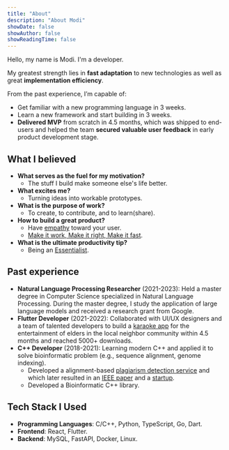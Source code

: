 ```yaml
---
title: "About"
description: "About Modi"
showDate: false
showAuthor: false
showReadingTime: false
---
```


Hello, my name is Modi. I'm a developer.

My greatest strength lies in **fast adaptation** to new technologies
as well as great **implementation efficiency**.

From the past experience, I’m capable of:
- Get familiar with a new programming language in 3 weeks.
- Learn a new framework and start building in 3 weeks.
- **Delivered MVP** from scratch in 4.5 months, which was shipped to end-users and helped the team **secured valuable user feedback** in early product development stage.

## What I believed
- **What serves as the fuel for my motivation?**
  - The stuff I build make someone else's life better.
- **What excites me?**
  - Turning ideas into workable prototypes.
- **What is the purpose of work?**
  - To create, to contribute, and to learn(share).
- **How to build a great product?**
  - Have [empathy](https://www.interaction-design.org/literature/article/design-thinking-getting-started-with-empathy) toward your user.
  - [Make it work, Make it right, Make it fast](https://8igmac.github.io/blogs/make_it_work/).
- **What is the ultimate productivity tip?**
  - Being an [Essentialist](https://gregmckeown.com/books/essentialism/).

## Past experience
- **Natural Language Processing Researcher** (2021-2023): Held a master degree in Computer Science specialized in Natural Language Processing. During the master degree, I study the application of large
language models and received a research grant from Google.
- **Flutter Developer** (2021-2022): Collaborated with UI/UX designers and a
team of talented developers to build a [karaoke app](https://play.google.com/store/apps/details?id=com.mi2s.pocket_ktv&hl=en) for 
the entertainment of elders in the local neighbor community
within 4.5 months and reached 5000+ downloads.
- **C++ Developer** (2018-2021): Learning modern C++ and applied it to
solve bioinformatic problem (e.g., sequence alignment,
genome indexing).
  - Developed a alignment-based [plagiarism detection service](https://8igmac.github.io/projects/save/)
  and which later resulted in an [IEEE paper](https://ieeexplore.ieee.org/document/10198547) and a [startup](https://www.linkedin.com/company/praexisio/).
  - Developed a Bioinformatic C++ library.

## Tech Stack I Used
- **Programming Languages**: C/C++, Python, TypeScript, Go, Dart.
- **Frontend**: React, Flutter.
- **Backend**: MySQL, FastAPI, Docker, Linux.